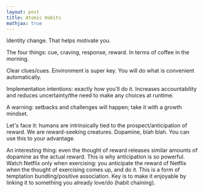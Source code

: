 ```yaml
---
layout: post
title: Atomic Habits
mathjax: true
---
```


Identity change. That helps motivate you.

The four things: cue, craving, response, reward. In terms of coffee in the morning.

Clear clues/cues. Environment is super key. You will do what is convenient automatically.

Implementation intentions: exactly how you'll do it. Increases accountability and reduces uncertainty/the need to make any choices at runtime.

A warning: setbacks and challenges will happen; take it with a growth mindset.

Let's face it: humans are intrinsically tied to the prospect/anticipation of reward. We are reward-seeking creatures. Dopamine, blah blah. You can use this to your advantage.

An interesting thing: even the thought of reward releases similar amounts of dopamine as the actual reward. This is why anticipation is so powerful. Watch Netflix only when exercising: you anticipate the reward of Netflix when the thought of exercising comes up, and do it. This is a form of temptation bundling/positive association. Key is to make it enjoyable by linking it to something you already love/do (habit chaining).